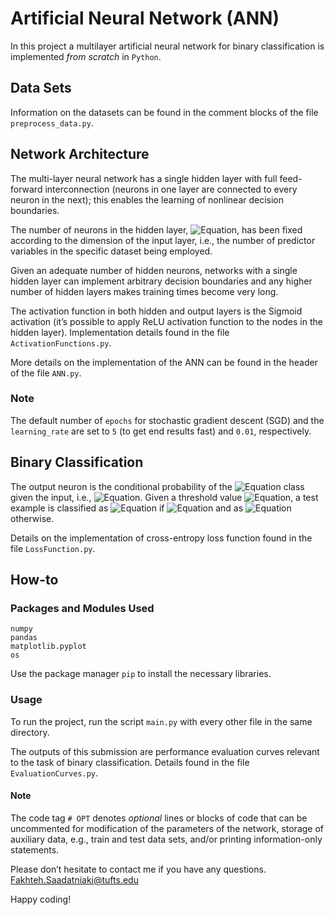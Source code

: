 <!DOCTYPE html>
<html>

<head>
  <meta charset="utf-8">
  <meta name="viewport" content="width=device-width, initial-scale=1.0">
  <link rel="stylesheet" href="https://stackedit.io/style.css" />
</head>

<body class="stackedit">
  <div class="stackedit__html"><h1 id="artificial-neural-network-ann">Artificial Neural Network (ANN)</h1>
<p>In this project a multilayer artificial neural network for binary classification is implemented <em>from scratch</em> in <code>Python</code>.</p>
<h2 id="data-sets">Data Sets</h2>
<p>Information on the datasets can be found in the comment blocks of the file <code>preprocess_data.py</code>.</p>
<h2 id="network-architecture">Network Architecture</h2>
<p>The multi-layer neural network has a single hidden layer with full feed-forward interconnection (neurons in one layer are connected to every neuron in the next); this enables the learning of nonlinear decision boundaries.</p>
<p>The number of neurons in the hidden layer, <img src="https://latex.codecogs.com/gif.latex?h" alt="Equation">, has been fixed according to the dimension of the input layer, i.e., the number of predictor variables in the specific dataset being employed.</p>
<p>Given an adequate number of hidden neurons, networks with a single hidden layer can implement arbitrary decision boundaries and any higher number of hidden layers makes training times become very long.</p>
<p>The activation function in both hidden and output layers is the Sigmoid activation (it’s possible to apply ReLU activation function to the nodes in the hidden layer). Implementation details found in the file <code>ActivationFunctions.py</code>.</p>
<p>More details on the implementation of the ANN can be found in the header of the file <code>ANN.py</code>.</p>
<h3 id="note">Note</h3>
<p>The default number of <code>epochs</code> for stochastic gradient descent (SGD) and the <code>learning_rate</code> are set to <code>5</code> (to get end results fast) and <code>0.01</code>, respectively.</p>
<h2 id="binary-classification">Binary Classification</h2>
<p>The output neuron is the conditional probability of the <img src="https://latex.codecogs.com/gif.latex?+" alt="Equation"> class given the input, i.e., <img src="https://latex.codecogs.com/gif.latex?%5Cmathbb%7BP%7D%5B+%7C%5Cmathbf%7Bx%7D%5D" alt="Equation">. Given a threshold value <img src="https://latex.codecogs.com/gif.latex?0%3C%5Ctheta%3C1" alt="Equation">, a test example is classified as <img src="https://latex.codecogs.com/gif.latex?+" alt="Equation"> if <img src="https://latex.codecogs.com/gif.latex?%5Cmathbb%7BP%7D%5B+%7C%5Cmathbf%7Bx%7D%5D%3E%5Ctheta" alt="Equation"> and as <img src="https://latex.codecogs.com/gif.latex?-" alt="Equation"> otherwise.</p>
<p>Details on the implementation of cross-entropy loss function found in the file <code>LossFunction.py</code>.</p>
<h2 id="how-to">How-to</h2>
<h3 id="packages-and-modules-used">Packages and Modules Used</h3>
<pre class=" language-bash"><code class="prism  language-bash">numpy
pandas
matplotlib.pyplot
os
</code></pre>
<p>Use the package manager <code>pip</code> to install the necessary libraries.</p>
<h3 id="usage">Usage</h3>
<p>To run the project, run the script <code>main.py</code> with every other file in the same directory.</p>
<p>The outputs of this submission are performance evaluation curves relevant to the task of binary classification. Details found in the file <code>EvaluationCurves.py</code>.</p>
<h4 id="note-1">Note</h4>
<p>The code tag <code># OPT</code> denotes <em>optional</em> lines or blocks of code that can be uncommented for modification of the parameters of the network, storage of auxiliary data, e.g., train and test data sets, and/or printing information-only statements.</p>
<p>Please don’t hesitate to contact me if you have any questions.<br>
<a href="mailto:Fakhteh.Saadatniaki@tufts.edu">Fakhteh.Saadatniaki@tufts.edu</a></p>
<p>Happy coding!</p>
</div>
</body>

</html>
